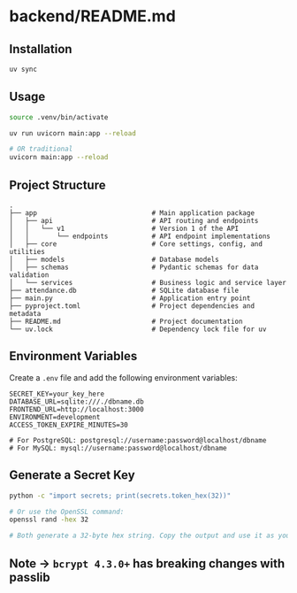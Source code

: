 # backend/README.md

## Installation

```bash
uv sync
```

## Usage

```bash
source .venv/bin/activate

uv run uvicorn main:app --reload

# OR traditional
uvicorn main:app --reload
```

## Project Structure

```plaintext
.
├── app                             # Main application package
│   ├── api                         # API routing and endpoints
│   │   └── v1                      # Version 1 of the API
│   │       └── endpoints           # API endpoint implementations
│   ├── core                        # Core settings, config, and utilities
│   ├── models                      # Database models
│   ├── schemas                     # Pydantic schemas for data validation
│   └── services                    # Business logic and service layer
├── attendance.db                   # SQLite database file
├── main.py                         # Application entry point
├── pyproject.toml                  # Project dependencies and metadata
├── README.md                       # Project documentation
└── uv.lock                         # Dependency lock file for uv
```

## Environment Variables

Create a `.env` file and add the following environment variables:

```env
SECRET_KEY=your_key_here
DATABASE_URL=sqlite:///./dbname.db
FRONTEND_URL=http://localhost:3000
ENVIRONMENT=development
ACCESS_TOKEN_EXPIRE_MINUTES=30

# For PostgreSQL: postgresql://username:password@localhost/dbname
# For MySQL: mysql://username:password@localhost/dbname
```

## Generate a Secret Key

```bash
python -c "import secrets; print(secrets.token_hex(32))"

# Or use the OpenSSL command:
openssl rand -hex 32

# Both generate a 32-byte hex string. Copy the output and use it as your SECRET_KEY in the auth file.
```

## Note -> `bcrypt 4.3.0+` has breaking changes with passlib
